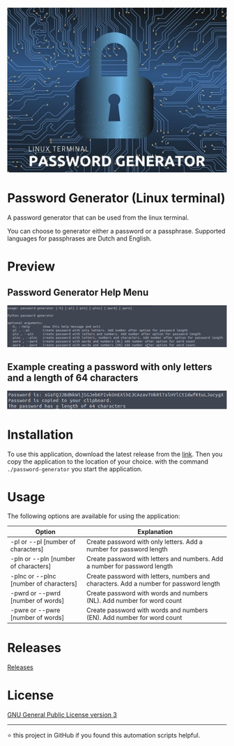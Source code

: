 <p align="center" style="height: 200; width: 300;">
	<img alt="Logo" src="https://raw.githubusercontent.com/jebr/linux-scripts/main/demo/images/password-generator-512x384.jpg">
</p>

# Password Generator (Linux terminal)

A password generator that can be used from the linux terminal.

You can choose to generator either a password or a passphrase. Supported languages for passphrases are Dutch and English.

# Preview

## Password Generator Help Menu
<img src="https://raw.githubusercontent.com/jebr/linux-scripts/main/demo/images/password-gen-01.png">

## Example creating a password with only letters and a length of 64 characters
<img src="https://raw.githubusercontent.com/jebr/linux-scripts/main/demo/images/password-gen-02.png">


# Installation

To use this application, download the latest release from the [link](https://github.com/jebr/linux-scripts/releases). Then you copy the application to the location of your choice. with the command `./password-generator` you start the application. 

# Usage

The following options are available for using the application: 

| Option                                | Explanation                                                                            |
|---------------------------------------|----------------------------------------------------------------------------------------|
| -pl or --pl [number of characters]    | Create password with only letters. Add a number for password length                    |
| -pln or --pln [number of characters]  | Create password with letters and numbers. Add a number for password length             |
| -plnc or --plnc [number of characters]| Create password with letters, numbers and characters. Add a number for password length |
| -pwrd or --pwrd [number of words]     | Create password with words and numbers (NL). Add number for word count                 |
| -pwre or --pwre [number of words]     | Create password with words and numbers (EN). Add number for word count                 |

# Releases

[Releases](https://github.com/jebr/linux-scripts/releases)

# License

[GNU General Public License version 3](https://raw.githubusercontent.com/jebr/linux-scripts/v1.0/LICENSE)

<hr>

:star: this project in GitHub if you found this automation scripts helpful.

